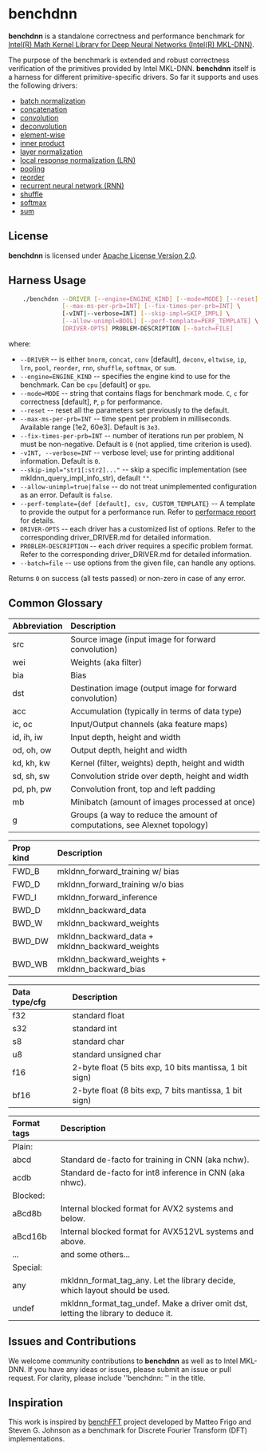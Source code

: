# benchdnn

**benchdnn** is a standalone correctness and performance benchmark for
[Intel(R) Math Kernel Library for Deep Neural Networks (Intel(R) MKL-DNN)](
/intel/mkl-dnn).

The purpose of the benchmark is extended and robust correctness verification of
the primitives provided by Intel MKL-DNN.
**benchdnn** itself is a harness for different primitive-specific drivers.
So far it supports and uses the following drivers:
* [batch normalization](doc/driver_bnorm.md)
* [concatenation](doc/driver_concat.md)
* [convolution](doc/driver_conv.md)
* [deconvolution](doc/driver_conv.md)
* [element-wise](doc/driver_eltwise.md)
* [inner product](doc/driver_ip.md)
* [layer normalization](doc/driver_lnorm.md)
* [local response normalization (LRN)](doc/driver_lrn.md)
* [pooling](doc/driver_pool.md)
* [reorder](doc/driver_reorder.md)
* [recurrent neural network (RNN)](doc/driver_rnn.md)
* [shuffle](doc/driver_shuffle.md)
* [softmax](doc/driver_softmax.md)
* [sum](doc/driver_sum.md)

## License
**benchdnn** is licensed under
[Apache License Version 2.0](http://www.apache.org/licenses/LICENSE-2.0).

## Harness Usage
``` sh
    ./benchdnn --DRIVER [--engine=ENGINE_KIND] [--mode=MODE] [--reset] \
               [--max-ms-per-prb=INT] [--fix-times-per-prb=INT] \
               [-vINT|--verbose=INT] [--skip-impl=SKIP_IMPL] \
               [--allow-unimpl=BOOL] [--perf-template=PERF_TEMPLATE] \
               [DRIVER-OPTS] PROBLEM-DESCRIPTION [--batch=FILE]
```

where:

 - `--DRIVER` -- is either `bnorm`, `concat`, `conv` [default], `deconv`,
            `eltwise`, `ip`, `lrn`, `pool`, `reorder`, `rnn`, `shuffle`,
            `softmax`, or `sum`.
 - `--engine=ENGINE_KIND` -- specifies the engine kind to use for the benchmark.
            Can be `cpu` [default] or `gpu`.
 - `--mode=MODE` -- string that contains flags for benchmark mode.
            `C`, `c` for correctness [default], `P`, `p` for performance.
 - `--reset` -- reset all the parameters set previously to the default.
 - `--max-ms-per-prb=INT` -- time spent per problem in milliseconds.
            Available range [1e2, 60e3]. Default is `3e3`.
 - `--fix-times-per-prb=INT` -- number of iterations run per problem, N must be
            non-negative. Default is `0` (not applied, time criterion is used).
 - `-vINT, --verbose=INT` -- verbose level; use for printing additional
            information. Default is `0`.
 - `--skip-impl="str1[:str2]..."` -- skip a specific implementation
            (see mkldnn_query_impl_info_str), default `""`.
 - `--allow-unimpl=true|false` -- do not treat unimplemented configuration
            as an error. Default is `false`.
 - `--perf-template={def [default], csv, CUSTOM_TEMPLATE}` -- A template to
            provide the output for a performance run. Refer to
            [performace report](doc/knobs_perf_report.md) for details.
 - `DRIVER-OPTS` -- each driver has a customized list of options. Refer to
            the corresponding driver_DRIVER.md for detailed information.
 - `PROBLEM-DESCRIPTION` -- each driver requires a specific problem format.
            Refer to the corresponding driver_DRIVER.md for detailed
            information.
 - `--batch=file` -- use options from the given file, can handle any options.

Returns `0` on success (all tests passed) or non-zero in case of any error.

## Common Glossary

|Abbreviation   | Description
|:---           |:---
| src           | Source image (input image for forward convolution)
| wei           | Weights (aka filter)
| bia           | Bias
| dst           | Destination image (output image for forward convolution)
| acc           | Accumulation (typically in terms of data type)
| ic, oc        | Input/Output channels (aka feature maps)
| id, ih, iw    | Input depth, height and width
| od, oh, ow    | Output depth, height and width
| kd, kh, kw    | Kernel (filter, weights) depth, height and width
| sd, sh, sw    | Convolution stride over depth, height and width
| pd, ph, pw    | Convolution front, top and left padding
| mb            | Minibatch (amount of images processed at once)
| g             | Groups (a way to reduce the amount of computations, see Alexnet topology)

|Prop kind      | Description
|:---           |:---
| FWD_B         | mkldnn_forward_training w/ bias
| FWD_D         | mkldnn_forward_training w/o bias
| FWD_I         | mkldnn_forward_inference
| BWD_D         | mkldnn_backward_data
| BWD_W         | mkldnn_backward_weights
| BWD_DW        | mkldnn_backward_data + mkldnn_backward_weights
| BWD_WB        | mkldnn_backward_weights + mkldnn_backward_bias

|Data type/cfg  | Description
|:---           |:---
| f32           | standard float
| s32           | standard int
| s8            | standard char
| u8            | standard unsigned char
| f16           | 2-byte float (5 bits exp, 10 bits mantissa, 1 bit sign)
| bf16          | 2-byte float (8 bits exp,  7 bits mantissa, 1 bit sign)

|Format tags    | Description
|:---           |:---
| Plain:        |
|  abcd         | Standard de-facto for training in CNN (aka nchw).
|  acdb         | Standard de-facto for int8 inference in CNN (aka nhwc).
| Blocked:      |
|  aBcd8b       | Internal blocked format for AVX2 systems and below.
|  aBcd16b      | Internal blocked format for AVX512VL systems and above.
|  ...          | and some others...
| Special:      |
|  any          | mkldnn_format_tag_any. Let the library decide, which layout should be used.
|  undef        | mkldnn_format_tag_undef. Make a driver omit dst, letting the library to deduce it.


## Issues and Contributions

We welcome community contributions to **benchdnn** as well as to Intel MKL-DNN.
If you have any ideas or issues, please submit an issue or pull request. For
clarity, please include ''benchdnn: '' in the title.


## Inspiration

This work is inspired by [benchFFT](http://www.fftw.org/benchfft/) project
developed by Matteo Frigo and Steven G. Johnson as a benchmark for
Discrete Fourier Transform (DFT) implementations.

